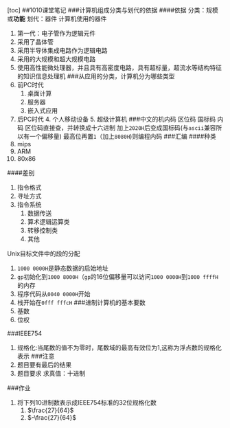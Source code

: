 [toc]
##1010课堂笔记
###计算机组成分类与划代的依据
####依据
分类：规模或**功能**
划代：器件
计算机使用的器件
1. 第一代：电子管作为逻辑元件
2. 采用了晶体管
3. 采用半导体集成电路作为逻辑电路
4. 采用的大规模和超大规模电路
5. 使用高性能微处理器，并且具有高密度电路，具有超标量，超流水等结构特征的知识信息处理机
###从应用的分类，计算机分为哪些类型
1. 前PC时代
    1. 桌面计算
    2. 服务器
    3. 嵌入式应用
2. 后PC时代
    4. 个人移动设备
    5. 超级计算机
###中文的机内码
区位码 国标码 内码
区位码直接查，并转换成十六进制
加上`2020H`后变成国标码(与`ascii`兼容所以有一个偏移量)
最高位再置`1`（加上`8080H`)则编程内码
###汇编
####种类
1. mips
2. ARM 
3. 80x86

####差别
1. 指令格式
2. 寻址方式
3. 指令系统
    1. 数据传送
    2. 算术逻辑运算类
    3. 转移控制类
    4. 其他

Unix目标文件中的段的分配
1. `1000 0000H`是静态数据的启始地址
2. `gp`初始化到`1000 8000H`（`gp`的16位偏移量可以访问`1000 0000H`到`1000 ffffH`的内存
3. 程序代码从`0040 0000H`开始
4. 栈开始在`0fff fffcH`
###进制计算机的基本要数
1. 基数
2. 位权

###IEEE754
1. 规格化:当尾数的值不为零时，尾数域的最高有效位为1,这称为浮点数的规格化表示
###注意
1. 题目要有最后的结果
2. 题目要求 求真值：十进制 

###作业
1. 将下列10进制数表示成IEEE754标准的32位规格化数
    1. $\frac{27}{64}$
    2. $-\frac{27}{64}$